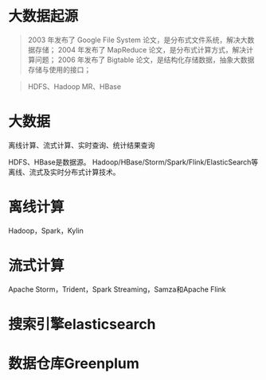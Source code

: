 # 大数据起源

>2003 年发布了 Google File System 论文，是分布式文件系统，解决大数据存储；
>2004 年发布了 MapReduce 论文，是分布式计算方式，解决计算问题；
>2006 年发布了 Bigtable 论文，是结构化存储数据，抽象大数据存储与使用的接口；

> HDFS、Hadoop MR、HBase

# 大数据
离线计算、流式计算、实时查询、统计结果查询

HDFS、HBase是数据源。
Hadoop/HBase/Storm/Spark/Flink/ElasticSearch等离线、流式及实时分布式计算技术。

# 离线计算
Hadoop，Spark，Kylin

# 流式计算
Apache Storm，Trident，Spark Streaming，Samza和Apache Flink

# 搜索引擎elasticsearch

# 数据仓库Greenplum
